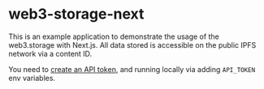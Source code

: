 # web3-storage-next

This is an example application to demonstrate the usage of the web3.storage with Next.js. All data stored is accessible on the public IPFS network via a content ID.


You need to [create an API token](https://web3.storage/docs/#get-an-api-token), and running locally via adding `API_TOKEN` env variables.
